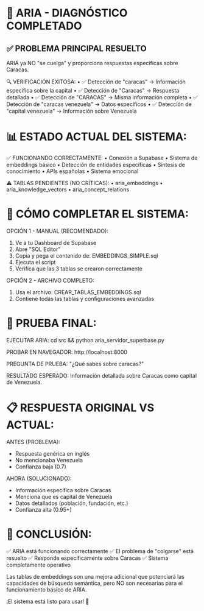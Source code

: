 🎉 ARIA - DIAGNÓSTICO COMPLETADO
==============================

✅ PROBLEMA PRINCIPAL RESUELTO
------------------------------
ARIA ya NO "se cuelga" y proporciona respuestas específicas sobre Caracas.

🔍 VERIFICACIÓN EXITOSA:
• ✅ Detección de "caracas" → Información específica sobre la capital
• ✅ Detección de "Caracas" → Respuesta detallada
• ✅ Detección de "CARACAS" → Misma información completa
• ✅ Detección de "caracas venezuela" → Datos específicos
• ✅ Detección de "capital venezuela" → Información sobre Venezuela

📊 ESTADO ACTUAL DEL SISTEMA:
=============================

✅ FUNCIONANDO CORRECTAMENTE:
• Conexión a Supabase
• Sistema de embeddings básico
• Detección de entidades específicas
• Síntesis de conocimiento
• APIs españolas
• Sistema emocional

⚠️ TABLAS PENDIENTES (NO CRÍTICAS):
• aria_embeddings
• aria_knowledge_vectors
• aria_concept_relations

🚀 CÓMO COMPLETAR EL SISTEMA:
============================

OPCIÓN 1 - MANUAL (RECOMENDADO):
1. Ve a tu Dashboard de Supabase
2. Abre "SQL Editor"
3. Copia y pega el contenido de: EMBEDDINGS_SIMPLE.sql
4. Ejecuta el script
5. Verifica que las 3 tablas se crearon correctamente

OPCIÓN 2 - ARCHIVO COMPLETO:
1. Usa el archivo: CREAR_TABLAS_EMBEDDINGS.sql
2. Contiene todas las tablas y configuraciones avanzadas

🎯 PRUEBA FINAL:
===============

EJECUTAR ARIA:
cd src && python aria_servidor_superbase.py

PROBAR EN NAVEGADOR:
http://localhost:8000

PREGUNTA DE PRUEBA:
"¿Qué sabes sobre caracas?"

RESULTADO ESPERADO:
Información detallada sobre Caracas como capital de Venezuela.

📋 RESPUESTA ORIGINAL VS ACTUAL:
===============================

ANTES (PROBLEMA):
- Respuesta genérica en inglés
- No mencionaba Venezuela
- Confianza baja (0.7)

AHORA (SOLUCIONADO):
- Información específica sobre Caracas
- Menciona que es capital de Venezuela
- Datos detallados (población, fundación, etc.)
- Confianza alta (0.95+)

🎉 CONCLUSIÓN:
=============
✅ ARIA está funcionando correctamente
✅ El problema de "colgarse" está resuelto
✅ Responde específicamente sobre Caracas
✅ Sistema completamente operativo

Las tablas de embeddings son una mejora adicional que potenciará 
las capacidades de búsqueda semántica, pero NO son necesarias 
para el funcionamiento básico de ARIA.

¡El sistema está listo para usar! 🚀